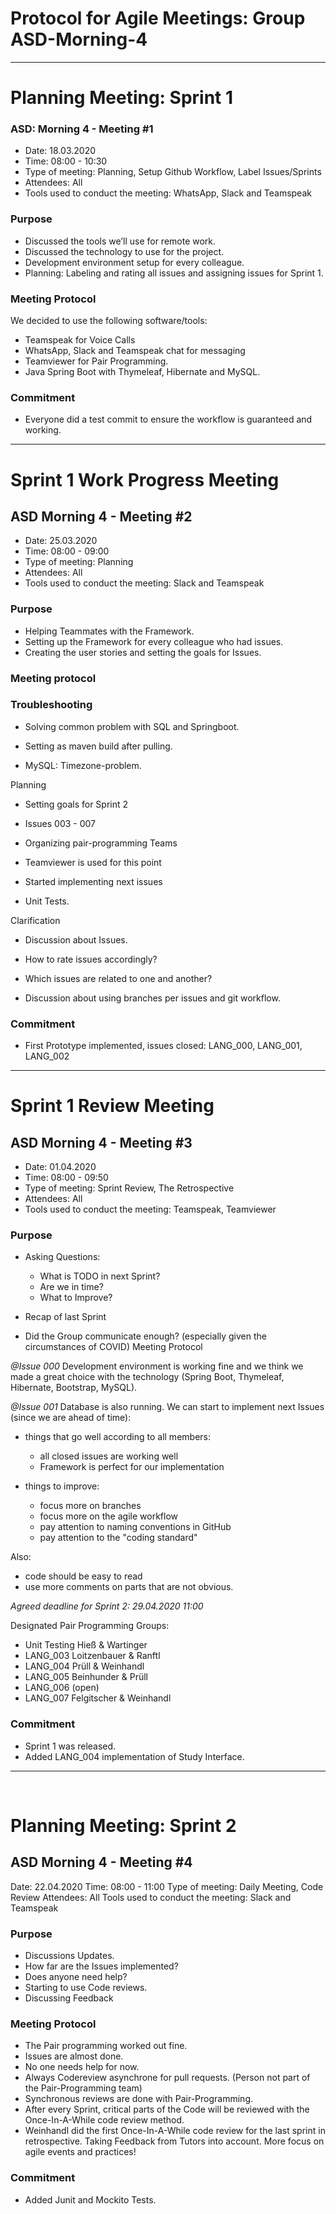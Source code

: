 # Protocol for Agile Meetings: Group ASD-Morning-4

- - - -

# Planning Meeting: Sprint 1

### ASD: Morning 4 - Meeting #1

* Date: 18.03.2020
* Time: 08:00 - 10:30
* Type of meeting: Planning, Setup Github Workflow, Label Issues/Sprints
* Attendees: All
* Tools used to conduct the meeting: WhatsApp, Slack and Teamspeak

### Purpose
*	Discussed the tools we’ll use for remote work.
*	Discussed the technology to use for the project.
*	Development environment setup for every colleague.
*	Planning: Labeling and rating all issues and assigning issues for Sprint 1.

### Meeting Protocol

We decided to use the following software/tools:

*	Teamspeak for Voice Calls 
*	WhatsApp, Slack and Teamspeak chat for messaging
*	Teamviewer for Pair Programming.
*	Java Spring Boot with Thymeleaf, Hibernate and MySQL.

### Commitment

* Everyone did a test commit to ensure the workflow is guaranteed and working. 

- - - -

# Sprint 1 Work Progress Meeting 

## ASD Morning 4 - Meeting #2

* Date: 25.03.2020
* Time: 08:00 - 09:00
* Type of meeting: Planning
* Attendees: All
* Tools used to conduct the meeting: Slack and Teamspeak

### Purpose

*	Helping Teammates with the Framework.
*	Setting up the Framework for every colleague who had issues.
*	Creating the user stories and setting the goals for Issues.

### Meeting protocol
### Troubleshooting

*	Solving common problem with SQL and Springboot.

  * Setting as maven build after pulling.
  * MySQL: Timezone-problem.
  
Planning 

*	Setting goals for Sprint 2

  * Issues 003 - 007
  
*	Organizing pair-programming Teams

  * Teamviewer is used for this point
  
*	Started implementing next issues
*	Unit Tests.

Clarification

*	Discussion about Issues.

  * How to rate issues accordingly?
  * Which issues are related to one and another?
  
*	Discussion about using branches per issues and git workflow.

### Commitment

* First Prototype implemented, issues closed: LANG_000, LANG_001, LANG_002	

- - - -

# Sprint 1 Review Meeting 

## ASD Morning 4 - Meeting #3

* Date: 01.04.2020
* Time: 08:00 - 09:50
* Type of meeting: Sprint Review, The Retrospective
* Attendees: All
* Tools used to conduct the meeting: Teamspeak, Teamviewer

### Purpose
* Asking Questions:

  * What is TODO in next Sprint?
  *	Are we in time?
  *	What to Improve?
  
* Recap of last Sprint
*	Did the Group communicate enough? (especially given the circumstances of COVID)
Meeting Protocol

_@Issue 000_
Development environment is working fine and we think we made a great choice with the technology (Spring Boot, Thymeleaf, Hibernate, Bootstrap, MySQL).

_@Issue 001_
Database is also running. We can start to implement next Issues (since we are ahead of time):

* things that go well according to all members:

  * all closed issues are working well
  * Framework is perfect for our implementation
  
* things to improve:

  * focus more on branches
  * focus more on the agile workflow
  * pay attention to naming conventions in GitHub
  * pay attention to the "coding standard"
    
Also:

*	code should be easy to read
* use more comments on parts that are not obvious.

_Agreed deadline for Sprint 2:  29.04.2020 11:00_

Designated Pair Programming Groups:

* Unit Testing      Hieß & Wartinger
* LANG_003          Loitzenbauer & Ranftl
* LANG_004          Prüll & Weinhandl
* LANG_005          Beinhunder & Prüll
* LANG_006          (open)
* LANG_007          Felgitscher & Weinhandl

### Commitment

* Sprint 1 was released. 
* Added LANG_004 implementation of Study Interface. 

- - - -
 
# Planning Meeting: Sprint 2 
## ASD Morning 4 - Meeting #4

Date: 22.04.2020
Time: 08:00 - 11:00
Type of meeting: Daily Meeting, Code Review
Attendees: All
Tools used to conduct the meeting: Slack and Teamspeak

### Purpose

*	Discussions Updates.
*	How far are the Issues implemented?
*	Does anyone need help?
*	Starting to use Code reviews.
*	Discussing Feedback

### Meeting Protocol

* The Pair programming worked out fine.
* Issues are almost done.
* No one needs help for now. 
* Always Codereview asynchrone for pull requests. (Person not part of the Pair-Programming team)
* Synchronous reviews are done with Pair-Programming.
* After every Sprint, critical parts of the Code will be reviewed with the Once-In-A-While code review method.
* Weinhandl did the first Once-In-A-While code review for the last sprint in retrospective.
Taking Feedback from Tutors into account.
More focus on agile events and practices!

### Commitment

* Added Junit and Mockito Tests.



